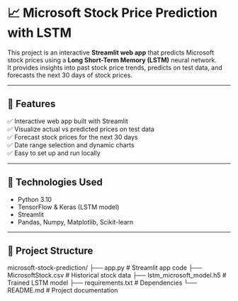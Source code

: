 # 📈 Microsoft Stock Price Prediction with LSTM

This project is an interactive **Streamlit web app** that predicts Microsoft stock prices using a **Long Short-Term Memory (LSTM)** neural network.  
It provides insights into past stock price trends, predicts on test data, and forecasts the next 30 days of stock prices.

---

## 🚀 Features

✅ Interactive web app built with Streamlit  
✅ Visualize actual vs predicted prices on test data  
✅ Forecast stock prices for the next 30 days  
✅ Date range selection and dynamic charts  
✅ Easy to set up and run locally

---

## 🧰 Technologies Used

- Python 3.10
- TensorFlow & Keras (LSTM model)
- Streamlit
- Pandas, Numpy, Matplotlib, Scikit-learn

---

## 📂 Project Structure
microsoft-stock-prediction/
├── app.py # Streamlit app code
├── MicrosoftStock.csv # Historical stock data
├── lstm_microsoft_model.h5 # Trained LSTM model
├── requirements.txt # Dependencies
└── README.md # Project documentation


